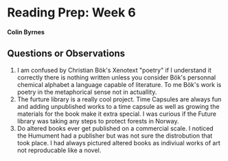 # Reading Prep: Week 6

#### Colin Byrnes

## Questions or Observations

1. I am confused by Christian Bök's Xenotext "poetry" if I understand it correctly there is nothing written unless you consider Bök's personnal chemical alphabet a language capable of literature. To me Bök's work is poetry in the metaphorical sense not in actuallity. 
2. The furture library is a really cool project. Time Capsules are always fun and adding unpublished works to a time capsule as well as growing the materials for the book make it extra special. I was curious if the Future library was taking any steps to protect forests in Norway.
3. Do altered books ever get published on a commercial scale. I noticed the Humument had a publisher but was not sure the distrobution that took place. I had always pictured altered books as indiviual works of art not reproducable like a novel. 